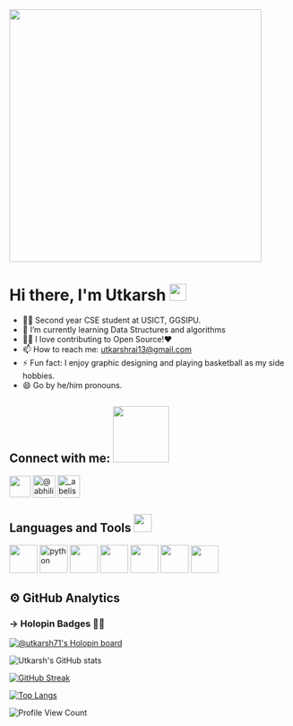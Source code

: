 <img height = 450 src="https://c.tenor.com/2uyENRmiUt0AAAAC/coding.gif"/>

# Hi there, I'm Utkarsh <img src="https://raw.githubusercontent.com/MartinHeinz/MartinHeinz/master/wave.gif" width="30px" style="max-width: 100%; user-select: auto;">
- 👩‍🎓 Second year CSE student at USICT, GGSIPU.
- 🌱 I’m currently learning Data Structures and algorithms
- 👩‍💻 I love contributing to Open Source!❤️
- 📫 How to reach me: utkarshrai13@gmail.com
- ⚡ Fun fact: I enjoy graphic designing and playing basketball as my side hobbies.
- 😄 Go by he/him pronouns.

## Connect with me: <img src="https://raw.githubusercontent.com/ShahriarShafin/ShahriarShafin/main/Assets/handshake.gif" width="100px" style="max-width: 100%; user-select: auto;">
<a href = 'https://www.linkedin.com/in/utkarsh-rai-943777224/'> <img width = '38px' align= 'center' src="https://raw.githubusercontent.com/rahulbanerjee26/githubAboutMeGenerator/main/icons/linked-in-alt.svg"/></a>
<a href="https://medium.com/@utkarshrai13" rel="nofollow"><img align="center" src="https://raw.githubusercontent.com/rahuldkjain/github-profile-readme-generator/master/src/images/icons/Social/medium.svg" alt="@abhilipsasahoo03" height="40" width="40" style="max-width: 100%;"></a>
<a href="https://twitter.com/Utkarsh95113701"><img align="center" src="https://raw.githubusercontent.com/rahuldkjain/github-profile-readme-generator/master/src/images/icons/Social/twitter.svg" alt="_abelisaurus_" height="40" width="40" style="max-width: 100%;"></a>

## Languages and Tools <img src="https://camo.githubusercontent.com/beb64ff21c883e318e4f5db5231c2ba4175705bea1c9249e82a41ab375db4f75/68747470733a2f2f6d65646961322e67697068792e636f6d2f6d656469612f51737347456d706b79454f684243623765312f67697068792e6769663f6369643d656366303565343761306e336769316266716e74716d6f62386739616964316f796a327772336473336d67373030626c267269643d67697068792e676966" width="32px" data-canonical-src="https://media2.giphy.com/media/QssGEmpkyEOhBCb7e1/giphy.gif?cid=ecf05e47a0n3gi1bfqntqmob8g9aid1oyj2wr3ds3mg700bl&amp;rid=giphy.gif" style="max-width: 100%; user-select: auto;">
<p>
<img height=50 src="https://cdn.jsdelivr.net/gh/devicons/devicon/icons/cplusplus/cplusplus-original.svg"/>
 
 <img src="https://camo.githubusercontent.com/4a64e70fd12c123f2af41581a55645355769f126560c77dd7006b743bfe7f007/68747470733a2f2f6d656469612e67697068792e636f6d2f6d656469612f4c4d7439363338644f38646674416a74636f2f67697068792e676966" alt="python" height="50" data-canonical-src="https://media.giphy.com/media/LMt9638dO8dftAjtco/giphy.gif" style="max-width: 100%; display: inline-block;" data-target="animated-image.originalImage">
<img height=50 src="https://cdn.jsdelivr.net/gh/devicons/devicon/icons/html5/html5-original.svg" />
<img height=50 src="https://cdn.jsdelivr.net/gh/devicons/devicon/icons/css3/css3-original.svg" />
<img height=50 src="https://cdn.jsdelivr.net/gh/devicons/devicon/icons/javascript/javascript-original.svg"/>
<img height=50 src="https://cdn.jsdelivr.net/gh/devicons/devicon/icons/git/git-plain.svg"/>
<img height=49 src="https://upload.wikimedia.org/wikipedia/commons/3/33/Figma-logo.svg"/>
<!-- <img height=49 src="https://vectorlogoseek.com/wp-content/uploads/2020/06/figma-vector-logo.png"/> -->
 
</p>

## ⚙️ GitHub Analytics

### → Holopin Badges 👨‍💻

[![@utkarsh71's Holopin board](https://holopin.me/utkarsh71)](https://holopin.io/@utkarsh71)

![Utkarsh's GitHub stats](https://github-readme-stats.vercel.app/api?username=Ultimateutkarsh11&show_icons=true&theme=radical)

[![GitHub Streak](https://github-readme-streak-stats.herokuapp.com?user=Ultimateutkarsh11&theme=radical)](https://git.io/streak-stats)

[![Top Langs](https://github-readme-stats.vercel.app/api/top-langs/?username=Ultimateutkarsh11&layout=compact&theme=tokyonight)](https://github.com/Ultimateutkarsh11/github-readme-stats)

<!--
| <a href="https://github.com/Ultimateutkarsh11/github-readme-stats"><img align="right" src="https://github-readme-stats.vercel.app/api?username=Ultimateutkarsh11&show_icons=true&theme=buefy&hide_border=true&count_private=true" alt="Utkarsh's github stats" /></a> | <a href="https://github.com/Ultimateutkarsh11/github-readme-stats"><img align="right" src="https://github-readme-stats.vercel.app/api/top-langs/?username=Ultimateutkarsh11&layout=compact&theme=buefy&hide_border=true&count_private=true" /></a> |
| ------------- | ------------- |
 -->

![Profile View Count](https://komarev.com/ghpvc/?username=Ultimateutkarsh11)
